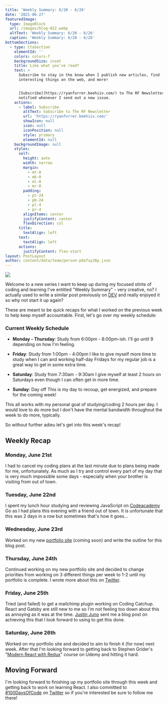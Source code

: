 ```yaml
---
title: 'Weekly Summary: 6/20 - 6/26'
date: '2021-06-27'
featuredImage:
  type: ImageBlock
  url: /images/blog-022.webp
  altText: 'Weekly Summary: 6/20 - 6/26'
  caption: 'Weekly Summary: 6/20 - 6/26'
bottomSections:
  - type: CtaSection
    elementId: ''
    colors: colors-f
    backgroundSize: inset
    title: Like what you've read?
    text: >
      Subscribe to stay in the know when I publish new articles, find
      interesting things on the web, and more!


      [Subscribe](https://ryanfurrer.beehiiv.com/) to The RF Newsletter and be
      notified whenever I send out a new issue.
    actions:
      - label: Subscribe
        altText: Subscribe to The RF Newsletter
        url: 'https://ryanfurrer.beehiiv.com/'
        showIcon: null
        icon: null
        iconPosition: null
        style: primary
        elementId: null
    backgroundImage: null
    styles:
      self:
        height: auto
        width: narrow
        margin:
          - mt-0
          - mb-0
          - ml-0
          - mr-0
        padding:
          - pt-24
          - pb-24
          - pl-4
          - pr-4
        alignItems: center
        justifyContent: center
        flexDirection: col
      title:
        textAlign: left
      text:
        textAlign: left
      actions:
        justifyContent: flex-start
layout: PostLayout
author: content/data/team/person-p8afuy38p.json
---
```

![](/images/blog-022-f9c2a039.webp)

Welcome to a new series I want to keep up during my focused stints of coding and learning I've entitled "Weekly Summary" - very creative, no? I actually used to write a similar post previously on [DEV](https://dev.to/theryanfurrer/series/1554) and really enjoyed it so why not start it up again?

These are meant to be quick recaps for what I worked on the previous week to help keep myself accountable. First, let's go over my weekly schedule:

### Current Weekly Schedule

*   **Monday - Thursday**: Study from 6:00pm - 8:00pm-ish. I'll go until 9 depending on how I'm feeling.

*   **Friday**: Study from 1:00pm - 4:00pm I like to give myself more time to study when I can and working half-day Fridays for my regular job is a great way to get in some extra time.

*   **Saturday**: Study from 7:30am - 9:30am I give myself at least 2 hours on Saturdays even though I can often get in more time.

*   **Sunday**: Day off This is my day to recoup, get energized, and prepare for the coming week!

This all works with my personal goal of studying/coding 2 hours per day. I would love to do more but I don't have the mental bandwidth throughout the week to do more, typically.

So without further adieu let's get into this week's recap!

## Weekly Recap

### Monday, June 21st

I had to cancel my coding plans at the last minute due to plans being made for me, unfortunately. As much as I try and control every part of my day that is very much impossible some days - especially when your brother is visiting from out of town.

### Tuesday, June 22nd

I spent my lunch hour studying and reviewing JavaScript on [Codeacademy](https://www.codecademy.com/) Go as I had plans this evening with a friend out of town. It is unfortunate that this was 2 days in a row but sometimes that's how it goes...

### Wednesday, June 23rd

Worked on my new [portfolio site](https://theryanfurrer.dev) (coming soon) and write the outline for this blog post.

### Thursday, June 24th

Continued working on my new portfolio site and decided to change priorities from working on 3 different things per week to 1-2 until my portfolio is complete. I wrote more about this on [Twitter](https://twitter.com/TheRyanFurrer/status/1408258759772753922?s=20).

### Friday, June 25th

Tried (and failed) to get a mailchimp plugin working on Coding Catchup. React and Gatsby are still new to me so I'm not feeling too down about this as annoying as it was at the time. [Justin Juno](https://twitter.com/justinjunodev) sent me a blog post on achieving this that I look forward to using to get this done.

### Saturday, June 26th

Worked on my portfolio site and decided to aim to finish it (for now) next week. After that I'm looking forward to getting back to Stephen Grider's "[Modern React with Redux](https://www.udemy.com/share/101Wz0BUoceVxTRHo=/)" course on Udemy and hitting it hard.

## Moving Forward

I'm looking forward to finishing up my portfolio site through this week and getting back to work on learning React. I also committed to [#100DaysOfCode](https://twitter.com/search?q=%23100DaysOfCode\&src=typeahead_click) on [Twitter](https://twitter.com/TheRyanFurrer) so if you're interested be sure to follow me there!
